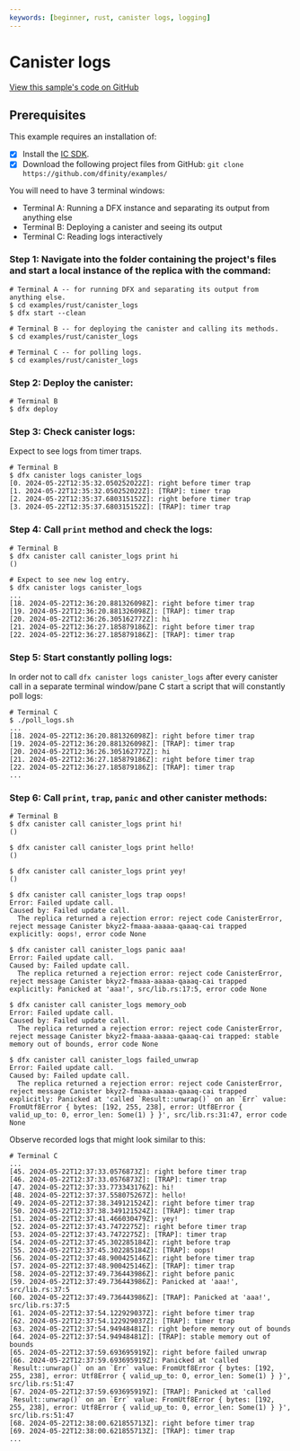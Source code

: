 ```yaml
---
keywords: [beginner, rust, canister logs, logging]
---
```


# Canister logs

[View this sample's code on GitHub](https://github.com/dfinity/examples/tree/master/rust/canister_logs)

## Prerequisites
This example requires an installation of:

- [x] Install the [IC SDK](https://internetcomputer.org/docs/current/developer-docs/setup/install/).
- [x] Download the following project files from GitHub: `git clone https://github.com/dfinity/examples/`

You will need to have 3 terminal windows:
- Terminal A: Running a DFX instance and separating its output from anything else
- Terminal B: Deploying a canister and seeing its output
- Terminal C: Reading logs interactively

### Step 1: Navigate into the folder containing the project's files and start a local instance of the replica with the command:

```shell
# Terminal A -- for running DFX and separating its output from anything else.
$ cd examples/rust/canister_logs
$ dfx start --clean

# Terminal B -- for deploying the canister and calling its methods.
$ cd examples/rust/canister_logs

# Terminal C -- for polling logs.
$ cd examples/rust/canister_logs
```

### Step 2: Deploy the canister:

```shell
# Terminal B
$ dfx deploy
```

### Step 3: Check canister logs:

Expect to see logs from timer traps.

```shell
# Terminal B
$ dfx canister logs canister_logs
[0. 2024-05-22T12:35:32.050252022Z]: right before timer trap
[1. 2024-05-22T12:35:32.050252022Z]: [TRAP]: timer trap
[2. 2024-05-22T12:35:37.680315152Z]: right before timer trap
[3. 2024-05-22T12:35:37.680315152Z]: [TRAP]: timer trap

```

### Step 4: Call `print` method and check the logs:

```shell
# Terminal B
$ dfx canister call canister_logs print hi
()

# Expect to see new log entry.
$ dfx canister logs canister_logs
...
[18. 2024-05-22T12:36:20.881326098Z]: right before timer trap
[19. 2024-05-22T12:36:20.881326098Z]: [TRAP]: timer trap
[20. 2024-05-22T12:36:26.305162772Z]: hi
[21. 2024-05-22T12:36:27.185879186Z]: right before timer trap
[22. 2024-05-22T12:36:27.185879186Z]: [TRAP]: timer trap
```

### Step 5: Start constantly polling logs:

In order not to call `dfx canister logs canister_logs` after every canister call in a separate terminal window/pane C start a script that will constantly poll logs:

```shell
# Terminal C
$ ./poll_logs.sh
...
[18. 2024-05-22T12:36:20.881326098Z]: right before timer trap
[19. 2024-05-22T12:36:20.881326098Z]: [TRAP]: timer trap
[20. 2024-05-22T12:36:26.305162772Z]: hi
[21. 2024-05-22T12:36:27.185879186Z]: right before timer trap
[22. 2024-05-22T12:36:27.185879186Z]: [TRAP]: timer trap
...
```

### Step 6: Call `print`, `trap`, `panic` and other canister methods:

```shell
# Terminal B
$ dfx canister call canister_logs print hi!
()

$ dfx canister call canister_logs print hello!
()

$ dfx canister call canister_logs print yey!
()

$ dfx canister call canister_logs trap oops!
Error: Failed update call.
Caused by: Failed update call.
  The replica returned a rejection error: reject code CanisterError, reject message Canister bkyz2-fmaaa-aaaaa-qaaaq-cai trapped explicitly: oops!, error code None

$ dfx canister call canister_logs panic aaa!
Error: Failed update call.
Caused by: Failed update call.
  The replica returned a rejection error: reject code CanisterError, reject message Canister bkyz2-fmaaa-aaaaa-qaaaq-cai trapped explicitly: Panicked at 'aaa!', src/lib.rs:17:5, error code None

$ dfx canister call canister_logs memory_oob
Error: Failed update call.
Caused by: Failed update call.
  The replica returned a rejection error: reject code CanisterError, reject message Canister bkyz2-fmaaa-aaaaa-qaaaq-cai trapped: stable memory out of bounds, error code None

$ dfx canister call canister_logs failed_unwrap
Error: Failed update call.
Caused by: Failed update call.
  The replica returned a rejection error: reject code CanisterError, reject message Canister bkyz2-fmaaa-aaaaa-qaaaq-cai trapped explicitly: Panicked at 'called `Result::unwrap()` on an `Err` value: FromUtf8Error { bytes: [192, 255, 238], error: Utf8Error { valid_up_to: 0, error_len: Some(1) } }', src/lib.rs:31:47, error code None

```

Observe recorded logs that might look similar to this:

```shell
# Terminal C
...
[45. 2024-05-22T12:37:33.0576873Z]: right before timer trap
[46. 2024-05-22T12:37:33.0576873Z]: [TRAP]: timer trap
[47. 2024-05-22T12:37:33.773343176Z]: hi!
[48. 2024-05-22T12:37:37.558075267Z]: hello!
[49. 2024-05-22T12:37:38.349121524Z]: right before timer trap
[50. 2024-05-22T12:37:38.349121524Z]: [TRAP]: timer trap
[51. 2024-05-22T12:37:41.466030479Z]: yey!
[52. 2024-05-22T12:37:43.7472275Z]: right before timer trap
[53. 2024-05-22T12:37:43.7472275Z]: [TRAP]: timer trap
[54. 2024-05-22T12:37:45.302285184Z]: right before trap
[55. 2024-05-22T12:37:45.302285184Z]: [TRAP]: oops!
[56. 2024-05-22T12:37:48.900425146Z]: right before timer trap
[57. 2024-05-22T12:37:48.900425146Z]: [TRAP]: timer trap
[58. 2024-05-22T12:37:49.736443986Z]: right before panic
[59. 2024-05-22T12:37:49.736443986Z]: Panicked at 'aaa!', src/lib.rs:37:5
[60. 2024-05-22T12:37:49.736443986Z]: [TRAP]: Panicked at 'aaa!', src/lib.rs:37:5
[61. 2024-05-22T12:37:54.122929037Z]: right before timer trap
[62. 2024-05-22T12:37:54.122929037Z]: [TRAP]: timer trap
[63. 2024-05-22T12:37:54.94948481Z]: right before memory out of bounds
[64. 2024-05-22T12:37:54.94948481Z]: [TRAP]: stable memory out of bounds
[65. 2024-05-22T12:37:59.693695919Z]: right before failed unwrap
[66. 2024-05-22T12:37:59.693695919Z]: Panicked at 'called `Result::unwrap()` on an `Err` value: FromUtf8Error { bytes: [192, 255, 238], error: Utf8Error { valid_up_to: 0, error_len: Some(1) } }', src/lib.rs:51:47
[67. 2024-05-22T12:37:59.693695919Z]: [TRAP]: Panicked at 'called `Result::unwrap()` on an `Err` value: FromUtf8Error { bytes: [192, 255, 238], error: Utf8Error { valid_up_to: 0, error_len: Some(1) } }', src/lib.rs:51:47
[68. 2024-05-22T12:38:00.621855713Z]: right before timer trap
[69. 2024-05-22T12:38:00.621855713Z]: [TRAP]: timer trap
...
```
